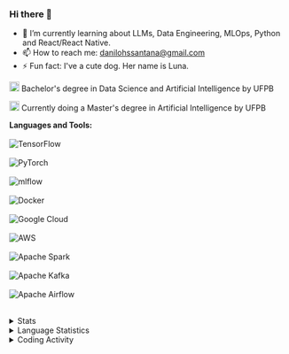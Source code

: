 ### Hi there 👋

- 🌱 I’m currently learning about LLMs, Data Engineering, MLOps, Python and React/React Native.
- 📫 How to reach me: danilohssantana@gmail.com
- ⚡ Fun fact: I've a cute dog. Her name is Luna.

<img width="18" src="https://www.ufpb.br/ufpb/image-base/logo-ufpb-dark.png"> Bachelor's degree in Data Science and Artificial Intelligence by UFPB

<img width="18" src="https://www.ufpb.br/ufpb/image-base/logo-ufpb-dark.png"> Currently doing a Master's degree in Artificial Intelligence by UFPB

**Languages and Tools:**
<br><br/>
![TensorFlow](https://img.shields.io/badge/TensorFlow-%23FF6F00.svg?style=for-the-badge&logo=TensorFlow&logoColor=white)
<br><br/>
![PyTorch](https://img.shields.io/badge/PyTorch-%23EE4C2C.svg?style=for-the-badge&logo=PyTorch&logoColor=white)
<br><br/>
![mlflow](https://img.shields.io/badge/mlflow-%23d9ead3.svg?style=for-the-badge&logo=numpy&logoColor=blue)
<br><br/>
![Docker](https://img.shields.io/badge/docker-%230db7ed.svg?style=for-the-badge&logo=docker&logoColor=white)
<br><br/>
![Google Cloud](https://img.shields.io/badge/GoogleCloud-%234285F4.svg?style=for-the-badge&logo=google-cloud&logoColor=white)
<br><br/>
![AWS](https://img.shields.io/badge/AWS-%23FF9900.svg?style=for-the-badge&logo=amazon-aws&logoColor=white)
<br><br/>
![Apache Spark](https://img.shields.io/badge/Apache%20Spark-FDEE21?style=flat-square&logo=apachespark&logoColor=black)
<br><br/>
![Apache Kafka](https://img.shields.io/badge/Apache%20Kafka-000?style=for-the-badge&logo=apachekafka)
<br><br/>
![Apache Airflow](https://img.shields.io/badge/Apache%20Airflow-017CEE?style=for-the-badge&logo=Apache%20Airflow&logoColor=white)
<br><br/>



<details>
  <summary>
   Stats
  </summary></br>
   <div style="display: flex">
<a href="https://github.com/danhenriquex/github-readme-stats">
  <img align="center" width="400px" src="https://github-readme-stats.vercel.app/api?include_all_commits=true&username=danhenriquex&count_private=true&show_icons=true&theme=tokyonight" />
</a>
  <br><br/>
<a href="https://github.com/anuraghazra/github-readme-stats">
  <img align="center" width="400px" src="https://github-readme-stats.vercel.app/api/top-langs/?username=danhenriquex&layout=compact&theme=tokyonight" />
</a>

</div>

<br/>
</details>



<details>
  <summary>
    Language Statistics
  </summary></br>
  
  <img src="https://wakatime.com/share/@danilohenriquexx/f3cf393d-b28c-4060-91da-746ae5d40e3a.svg" height="400" style="border-radius: 10px"/>
  
  </details>
  
 <details>
  <summary>
    Coding Activity
  </summary>
  <img src="https://wakatime.com/share/@danilohenriquexx/214a6c4e-3cdc-4699-9594-0b311c2d8743.svg" height="400"  style="border-radius: 10px"/>
  </details>



